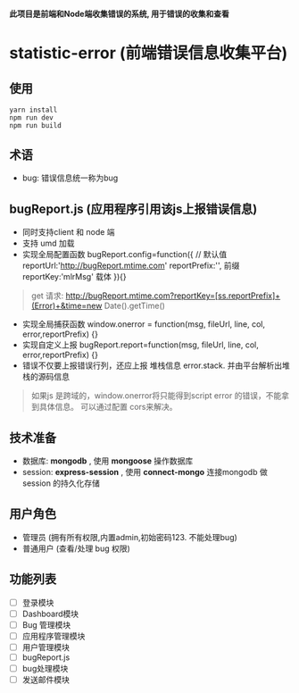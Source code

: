 #### 此项目是前端和Node端收集错误的系统, 用于错误的收集和查看
# statistic-error (前端错误信息收集平台)

## 使用
```
yarn install
npm run dev
npm run build
```

## 术语

* bug: 错误信息统一称为bug

## bugReport.js (应用程序引用该js上报错误信息)
* 同时支持client 和 node 端
* 支持 umd 加载
* 实现全局配置函数 bugReport.config=function({
    // 默认值
    reportUrl:'http://bugReport.mtime.com'
    reportPrefix:'',  前缀
    reportKey:'mlrMsg' 载体
}){}
> get 请求: http://bugReport.mtime.com?reportKey=[ss.reportPrefix]+(Error)+&time=new Date().getTime()

* 实现全局捕获函数 window.onerror = function(msg, fileUrl, line, col, error,reportPrefix) {}
* 实现自定义上报 bugReport.report=function(msg, fileUrl, line, col, error,reportPrefix) {}
* 错误不仅要上报错误行列，还应上报 堆栈信息 error.stack. 并由平台解析出堆栈的源码信息
> 如果js 是跨域的，window.onerror将只能得到script error 的错误，不能拿到具体信息。
可以通过配置 cors来解决。


## 技术准备

* 数据库: __mongodb__ , 使用 __mongoose__ 操作数据库
* session: __express-session__ , 使用 __connect-mongo__ 连接mongodb 做session 的持久化存储

## 用户角色

* 管理员   (拥有所有权限,内置admin,初始密码123. 不能处理bug)
* 普通用户 (查看/处理 bug 权限)

## 功能列表

* [ ] 登录模块
* [ ] Dashboard模块
* [ ] Bug 管理模块
* [ ] 应用程序管理模块
* [ ] 用户管理模块
* [ ] bugReport.js
* [ ] bug处理模块
* [ ] 发送邮件模块